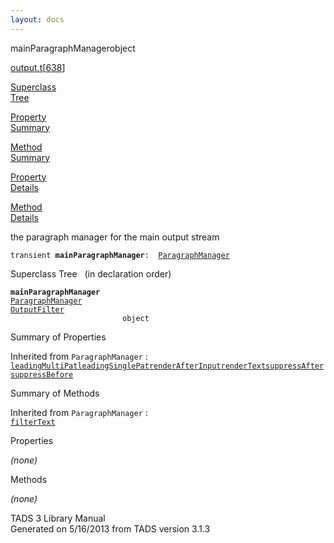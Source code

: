 ```yaml
---
layout: docs
---
```

<span class="title">mainParagraphManager</span><span class="type">object</span>

[output.t](../file/output.t.html)\[[638](../source/output.t.html#638)\]

[Superclass  
Tree](#_SuperClassTree_)

[Property  
Summary](#_PropSummary_)

[Method  
Summary](#_MethodSummary_)

[Property  
Details](#_Properties_)

[Method  
Details](#_Methods_)



the paragraph manager for the main output stream

`transient `**`mainParagraphManager`**` :   `[`ParagraphManager`](../object/ParagraphManager.html)



<span id="_SuperClassTree_"></span>



<span class="hdln">Superclass Tree</span>   (in declaration order)



**`mainParagraphManager`**  
[`ParagraphManager`](../object/ParagraphManager.html)  
[`OutputFilter`](../object/OutputFilter.html)  
`                         object`  
<span id="_PropSummary_"></span>



<span class="hdln">Summary of Properties</span>  





Inherited from `ParagraphManager` :  
[`leadingMultiPat`](../object/ParagraphManager.html#leadingMultiPat)[`leadingSinglePat`](../object/ParagraphManager.html#leadingSinglePat)[`renderAfterInput`](../object/ParagraphManager.html#renderAfterInput)[`renderText`](../object/ParagraphManager.html#renderText)[`suppressAfter`](../object/ParagraphManager.html#suppressAfter)[`suppressBefore`](../object/ParagraphManager.html#suppressBefore)



<span id="_MethodSummary_"></span>



<span class="hdln">Summary of Methods</span>  





Inherited from `ParagraphManager` :  
[`filterText`](../object/ParagraphManager.html#filterText)



<span id="_Properties_"></span>



<span class="hdln">Properties</span>  



*(none)* <span id="_Methods_"></span>



<span class="hdln">Methods</span>  



*(none)*



TADS 3 Library Manual  
Generated on 5/16/2013 from TADS version 3.1.3


